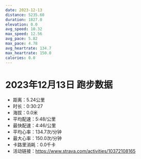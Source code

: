 ```yaml
---
date: 2023-12-13
distance: 5235.60
duration: 1827.0
elevation: 0.0
avg_speed: 10.32
max_speed: 12.56
avg_pace: 5.82
max_pace: 4.78
avg_heartrate: 134.7
max_heartrate: 150.0
calories: 0.0
---
```


# 2023年12月13日 跑步数据

- 距离：5.24公里
- 时长：0:30:27
- 海拔：0.0米
- 平均配速：5:48/公里
- 最快配速：4:46/公里
- 平均心率：134.7次/分钟
- 最大心率：150.0次/分钟
- 卡路里消耗：0.0千卡
- 活动链接：https://www.strava.com/activities/10372108165
